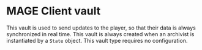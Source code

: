 # MAGE Client vault

This vault is used to send updates to the player, so that their data is always synchronized in real
time. This vault is always created when an archivist is instantiated by a `State` object. This
vault type requires no configuration.
